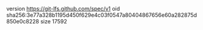 version https://git-lfs.github.com/spec/v1
oid sha256:3e77a328b1195d450f629e4c03f0547a80404867656e60a282875d850e0c8228
size 17592
